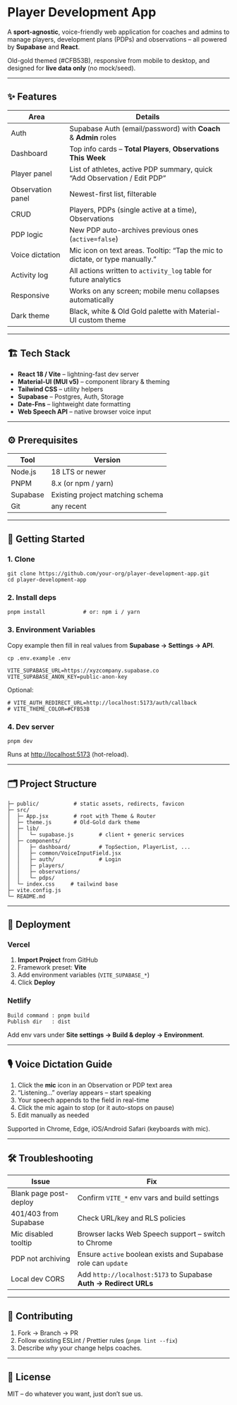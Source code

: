 # Player Development App

A **sport-agnostic**, voice-friendly web application for coaches and admins to manage players, development plans (PDPs) and observations – all powered by **Supabase** and **React**.

Old-gold themed (#CFB53B), responsive from mobile to desktop, and designed for **live data only** (no mock/seed).

---

## ✨  Features
| Area | Details |
|------|---------|
| Auth | Supabase Auth (email/password) with **Coach** & **Admin** roles |
| Dashboard | Top info cards – **Total Players**, **Observations This Week** |
| Player panel | List of athletes, active PDP summary, quick “Add Observation / Edit PDP” |
| Observation panel | Newest-first list, filterable |
| CRUD | Players, PDPs (single active at a time), Observations |
| PDP logic | New PDP auto-archives previous ones (`active=false`) |
| Voice dictation | Mic icon on text areas. Tooltip: “Tap the mic to dictate, or type manually.” |
| Activity log | All actions written to `activity_log` table for future analytics |
| Responsive | Works on any screen; mobile menu collapses automatically |
| Dark theme | Black, white & Old Gold palette with Material-UI custom theme |

---

## 🏗️  Tech Stack
* **React 18 / Vite** – lightning-fast dev server
* **Material-UI (MUI v5)** – component library & theming
* **Tailwind CSS** – utility helpers
* **Supabase** – Postgres, Auth, Storage
* **Date-Fns** – lightweight date formatting
* **Web Speech API** – native browser voice input

---

## ⚙️  Prerequisites
| Tool | Version |
|------|---------|
| Node.js | 18 LTS or newer |
| PNPM | 8.x (or npm / yarn) |
| Supabase | Existing project matching schema |
| Git | any recent |

---

## 🚀  Getting Started

### 1. Clone
```
git clone https://github.com/your-org/player-development-app.git
cd player-development-app
```

### 2. Install deps
```
pnpm install            # or: npm i / yarn
```

### 3. Environment Variables  
Copy example then fill in real values from **Supabase → Settings → API**.
```
cp .env.example .env
```
```
VITE_SUPABASE_URL=https://xyzcompany.supabase.co
VITE_SUPABASE_ANON_KEY=public-anon-key
```
Optional:
```
# VITE_AUTH_REDIRECT_URL=http://localhost:5173/auth/callback
# VITE_THEME_COLOR=#CFB53B
```

### 4. Dev server
```
pnpm dev
```
Runs at <http://localhost:5173> (hot-reload).

---

## 🗂️  Project Structure
```
├─ public/           # static assets, redirects, favicon
├─ src/
│  ├─ App.jsx        # root with Theme & Router
│  ├─ theme.js       # Old-Gold dark theme
│  ├─ lib/
│  │   └─ supabase.js        # client + generic services
│  ├─ components/
│  │   ├─ dashboard/         # TopSection, PlayerList, ...
│  │   ├─ common/VoiceInputField.jsx
│  │   ├─ auth/              # Login
│  │   ├─ players/
│  │   ├─ observations/
│  │   └─ pdps/
│  └─ index.css     # tailwind base
├─ vite.config.js
└─ README.md
```

---

## 📡  Deployment

### Vercel
1. **Import Project** from GitHub
2. Framework preset: **Vite**
3. Add environment variables (`VITE_SUPABASE_*`)
4. Click **Deploy**

### Netlify
```
Build command : pnpm build
Publish dir   : dist
```
Add env vars under **Site settings → Build & deploy → Environment**.

---

## 🎙️  Voice Dictation Guide
1. Click the **mic** icon in an Observation or PDP text area  
2. “Listening…” overlay appears – start speaking  
3. Your speech appends to the field in real-time  
4. Click the mic again to stop (or it auto-stops on pause)  
5. Edit manually as needed

Supported in Chrome, Edge, iOS/Android Safari (keyboards with mic).

---

## 🛠️  Troubleshooting

| Issue | Fix |
|-------|-----|
| Blank page post-deploy | Confirm `VITE_*` env vars and build settings |
| 401/403 from Supabase | Check URL/key and RLS policies |
| Mic disabled tooltip | Browser lacks Web Speech support – switch to Chrome |
| PDP not archiving | Ensure `active` boolean exists and Supabase role can `update` |
| Local dev CORS | Add `http://localhost:5173` to Supabase **Auth → Redirect URLs** |

---

## 🤝  Contributing
1. Fork → Branch → PR  
2. Follow existing ESLint / Prettier rules (`pnpm lint --fix`)  
3. Describe _why_ your change helps coaches.

---

## 📄  License
MIT – do whatever you want, just don’t sue us.
